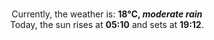 <p  align="center"><br/>Currently, the weather is: <b> 18°C, <i>moderate rain</i></b></br>Today, the sun rises at <b>05:10</b> and sets at <b>19:12</b>.</p>